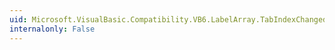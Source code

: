 ```yaml
---
uid: Microsoft.VisualBasic.Compatibility.VB6.LabelArray.TabIndexChanged
internalonly: False
---
```

